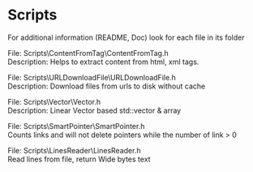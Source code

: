 # Scripts

For additional information (README, Doc) look for each file in its folder

File: Scripts\ContentFromTag\ContentFromTag.h <br>
Description: Helps to extract content from html, xml tags.

File: Scripts\URLDownloadFile\URLDownloadFile.h <br>
Description: Download files from urls to disk without cache

File: Scripts\Vector\Vector.h <br>
Description: Linear Vector based std::vector & array

File: Scripts\SmartPointer\SmartPointer.h <br>
Counts links and will not delete pointers while the number of link > 0

File: Scripts\LinesReader\LinesReader.h <br>
Read lines from file, return Wide bytes text

